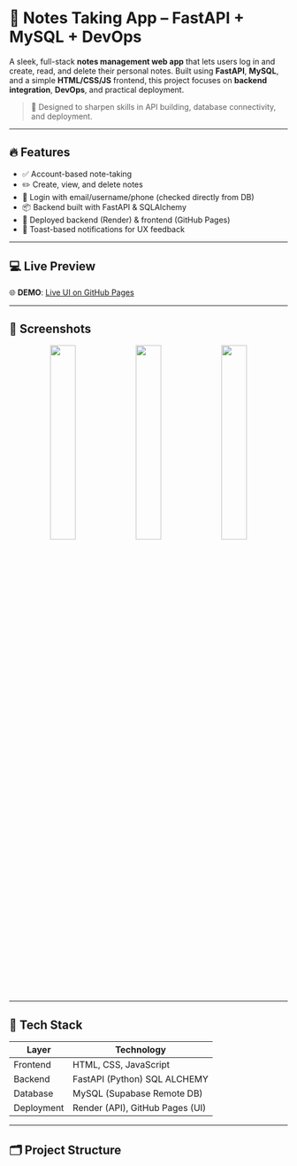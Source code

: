 # 📝 Notes Taking App – FastAPI + MySQL + DevOps

A sleek, full-stack **notes management web app** that lets users log in and create, read, and delete their personal notes. Built using **FastAPI**, **MySQL**, and a simple **HTML/CSS/JS** frontend, this project focuses on **backend integration**, **DevOps**, and practical deployment.

> 🔧 Designed to sharpen skills in API building, database connectivity, and deployment.

---

## 🔥 Features

- ✅ Account-based note-taking
- ✏️ Create, view, and delete notes
- 🧠 Login with email/username/phone (checked directly from DB)
- 📦 Backend built with FastAPI & SQLAlchemy
- 🚀 Deployed backend (Render) & frontend (GitHub Pages)
- 🧃 Toast-based notifications for UX feedback

---

## 💻 Live Preview

🌐 **DEMO**: [Live UI on GitHub Pages](https://your-username.github.io/note-taking-app)

---

## 📸 Screenshots

<div align="center">
  <img src="https://github.com/MUZAMILALISULEMAN/NOTE-TAKING-FULL-STACK-APP/imgs/1.png" width="30%" />
  <img src="https://github.com/MUZAMILALISULEMAN/NOTE-TAKING-FULL-STACK-APP/imgs/2.png" width="30%" />
  <img src="https://github.com/MUZAMILALISULEMAN/NOTE-TAKING-FULL-STACK-APP/imgs/3.png" width="30%" />
</div>

---

## 🧰 Tech Stack

| Layer       | Technology                      |
|-------------|---------------------------------|
| Frontend    | HTML, CSS, JavaScript           |
| Backend     | FastAPI (Python) SQL ALCHEMY    |
| Database    | MySQL (Supabase Remote DB)      |
| Deployment  | Render (API), GitHub Pages (UI) |

---

## 🗂️ Project Structure

